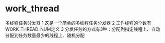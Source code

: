 # work_thread
多线程任务分发器
1 这是一个简单的多线程任务分发器
2 工作线程的个数有WORK_THREAD_NUM定义
3 分发任务的方式有3种：分配到指定线程上、自动分配到任务数量最少的线程上、随机分配

